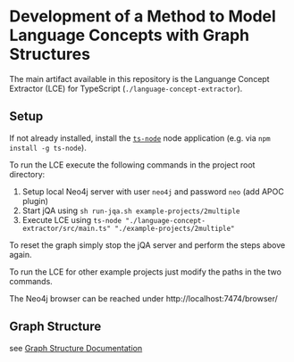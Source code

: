 # Development of a Method to Model Language Concepts with Graph Structures

The main artifact available in this repository is the Languange Concept Extractor (LCE) for TypeScript (`./language-concept-extractor`).

## Setup
If not already installed, install the [`ts-node`](https://www.npmjs.com/package/ts-node) node application (e.g. via `npm install -g ts-node`).

To run the LCE execute the following commands in the project root directory:

1. Setup local Neo4j server with user `neo4j` and password `neo` (add APOC plugin)
2. Start jQA using `sh run-jqa.sh example-projects/2multiple`
3. Execute LCE using `ts-node "./language-concept-extractor/src/main.ts" "./example-projects/2multiple"`

To reset the graph simply stop the jQA server and perform the steps above again.

To run the LCE for other example projects just modify the paths in the two commands.

The Neo4j browser can be reached under http://localhost:7474/browser/

## Graph Structure

see [Graph Structure Documentation](docs/graph_structure.md)